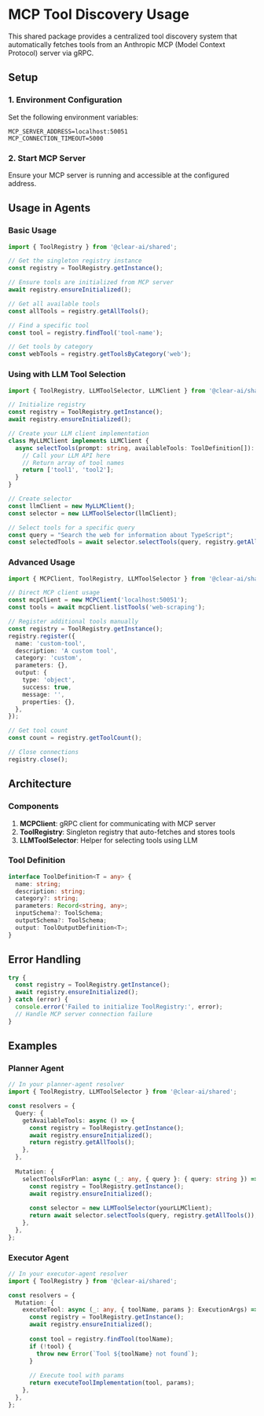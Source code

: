 # MCP Tool Discovery Usage

This shared package provides a centralized tool discovery system that automatically fetches tools from an Anthropic MCP (Model Context Protocol) server via gRPC.

## Setup

### 1. Environment Configuration

Set the following environment variables:

```env
MCP_SERVER_ADDRESS=localhost:50051
MCP_CONNECTION_TIMEOUT=5000
```

### 2. Start MCP Server

Ensure your MCP server is running and accessible at the configured address.

## Usage in Agents

### Basic Usage

```typescript
import { ToolRegistry } from '@clear-ai/shared';

// Get the singleton registry instance
const registry = ToolRegistry.getInstance();

// Ensure tools are initialized from MCP server
await registry.ensureInitialized();

// Get all available tools
const allTools = registry.getAllTools();

// Find a specific tool
const tool = registry.findTool('tool-name');

// Get tools by category
const webTools = registry.getToolsByCategory('web');
```

### Using with LLM Tool Selection

```typescript
import { ToolRegistry, LLMToolSelector, LLMClient } from '@clear-ai/shared';

// Initialize registry
const registry = ToolRegistry.getInstance();
await registry.ensureInitialized();

// Create your LLM client implementation
class MyLLMClient implements LLMClient {
  async selectTools(prompt: string, availableTools: ToolDefinition[]): Promise<string[]> {
    // Call your LLM API here
    // Return array of tool names
    return ['tool1', 'tool2'];
  }
}

// Create selector
const llmClient = new MyLLMClient();
const selector = new LLMToolSelector(llmClient);

// Select tools for a specific query
const query = "Search the web for information about TypeScript";
const selectedTools = await selector.selectTools(query, registry.getAllTools());
```

### Advanced Usage

```typescript
import { MCPClient, ToolRegistry, LLMToolSelector } from '@clear-ai/shared';

// Direct MCP client usage
const mcpClient = new MCPClient('localhost:50051');
const tools = await mcpClient.listTools('web-scraping');

// Register additional tools manually
const registry = ToolRegistry.getInstance();
registry.register({
  name: 'custom-tool',
  description: 'A custom tool',
  category: 'custom',
  parameters: {},
  output: {
    type: 'object',
    success: true,
    message: '',
    properties: {},
  },
});

// Get tool count
const count = registry.getToolCount();

// Close connections
registry.close();
```

## Architecture

### Components

1. **MCPClient**: gRPC client for communicating with MCP server
2. **ToolRegistry**: Singleton registry that auto-fetches and stores tools
3. **LLMToolSelector**: Helper for selecting tools using LLM

### Tool Definition

```typescript
interface ToolDefinition<T = any> {
  name: string;
  description: string;
  category?: string;
  parameters: Record<string, any>;
  inputSchema?: ToolSchema;
  outputSchema?: ToolSchema;
  output: ToolOutputDefinition<T>;
}
```

## Error Handling

```typescript
try {
  const registry = ToolRegistry.getInstance();
  await registry.ensureInitialized();
} catch (error) {
  console.error('Failed to initialize ToolRegistry:', error);
  // Handle MCP server connection failure
}
```

## Examples

### Planner Agent

```typescript
// In your planner-agent resolver
import { ToolRegistry, LLMToolSelector } from '@clear-ai/shared';

const resolvers = {
  Query: {
    getAvailableTools: async () => {
      const registry = ToolRegistry.getInstance();
      await registry.ensureInitialized();
      return registry.getAllTools();
    },
  },
  
  Mutation: {
    selectToolsForPlan: async (_: any, { query }: { query: string }) => {
      const registry = ToolRegistry.getInstance();
      await registry.ensureInitialized();
      
      const selector = new LLMToolSelector(yourLLMClient);
      return await selector.selectTools(query, registry.getAllTools());
    },
  },
};
```

### Executor Agent

```typescript
// In your executor-agent resolver
import { ToolRegistry } from '@clear-ai/shared';

const resolvers = {
  Mutation: {
    executeTool: async (_: any, { toolName, params }: ExecutionArgs) => {
      const registry = ToolRegistry.getInstance();
      await registry.ensureInitialized();
      
      const tool = registry.findTool(toolName);
      if (!tool) {
        throw new Error(`Tool ${toolName} not found`);
      }
      
      // Execute tool with params
      return executeToolImplementation(tool, params);
    },
  },
};
```
